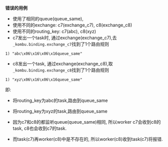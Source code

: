 **错误的用例**


- 使用了相同的queue(queue_same), 
- 使用不同的exchange: c7(exchange_c7), c8(exchange_c8)
- 使用不同的routing_key: c7(abc), c8(xyz)
- c7发出一个task时, 通过exchange(exchange_c7),去`_kombu.binding.exchange_c7`找到了1个路由规则

```
1) "abc\x06\x16\x06\x16queue_same"
```

- c8发出一个task, 通过exchange(exchange_c8),取`_kombu.binding.exchange_c8`找到了1个路由规则

```
1) "xyz\x06\x16\x06\x16queue_same"
```


即: 
- 将routing_key为abc的task,路由到queue_same
- 将routing_key为xyz的task,路由到queue_same

- 因为c7和c8的都监听queue(queue_same)相同, 所以worker c7会收到c8的task, c8也会收到c7的task.
- 而task(c7)再worker(c8)中是不存在的, 所以worker(c8)收到task(c7)将报错.